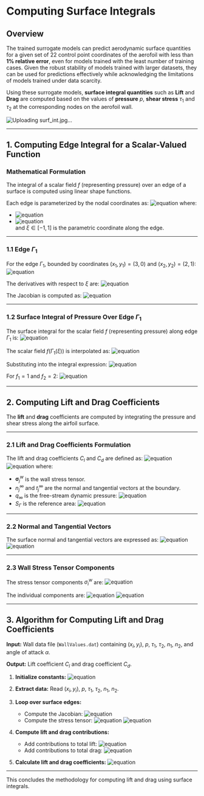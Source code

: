 # **Computing Surface Integrals**

## **Overview**
The trained surrogate models can predict aerodynamic surface quantities for a given set of 22 control point coordinates of the aerofoil with less than **1% relative error**, even for models trained with the least number of training cases. Given the robust stability of models trained with larger datasets, they can be used for predictions effectively while acknowledging the limitations of models trained under data scarcity.

Using these surrogate models, **surface integral quantities** such as **Lift** and **Drag** are computed based on the values of **pressure** $p$, **shear stress** $\tau_1$ and $\tau_2$ at the corresponding nodes on the aerofoil wall.

![Uploading surf_int.jpg…]()

---


## **1. Computing Edge Integral for a Scalar-Valued Function**

### **Mathematical Formulation**
The integral of a scalar field $f$ (representing pressure) over an edge of a surface is computed using linear shape functions.

Each edge is parameterized by the nodal coordinates as:
![equation](https://latex.codecogs.com/svg.image?\color{White}\Gamma(\xi)=\begin{bmatrix}x\\y\end{bmatrix}=N_1(\xi)\begin{bmatrix}x_1\\y_1\end{bmatrix}+N_2(\xi)\begin{bmatrix}x_2\\y_2\end{bmatrix})
where:
- ![equation](https://latex.codecogs.com/svg.image?\color{White}N_1(\xi)=\frac{1-\xi}{2})  
- ![equation](https://latex.codecogs.com/svg.image?\color{White}N_2(\xi)=\frac{1+\xi}{2})  
and $\xi \in [-1, 1]$ is the parametric coordinate along the edge.

---

### **1.1 Edge $\Gamma_1$**
For the edge $\Gamma_1$, bounded by coordinates $(x_1, y_1) = (3, 0)$ and $(x_2, y_2) = (2, 1)$:
![equation](https://latex.codecogs.com/svg.image?\color{White}\Gamma_1(\xi)=N_1(\xi)\begin{bmatrix}3\\0\end{bmatrix}+N_2(\xi)\begin{bmatrix}2\\1\end{bmatrix}=\begin{bmatrix}\frac{5-\xi}{2}\\\frac{1+\xi}{2}\end{bmatrix})

The derivatives with respect to $\xi$ are:
![equation](https://latex.codecogs.com/svg.image?\color{White}\frac{dx}{d\xi}=-\frac{1}{2},\quad\frac{dy}{d\xi}=\frac{1}{2})

The Jacobian is computed as:
![equation](https://latex.codecogs.com/svg.image?\color{White}\left\|\Gamma_1'(\xi)\right\|=\sqrt{\left(\frac{dx}{d\xi}\right)^2+\left(\frac{dy}{d\xi}\right)^2}=\frac{\sqrt{2}}{2})

---

### **1.2 Surface Integral of Pressure Over Edge $\Gamma_1$**
The surface integral for the scalar field $f$ (representing pressure) along edge $\Gamma_1$ is:
![equation](https://latex.codecogs.com/svg.image?\color{White}I_1=\int_{\Gamma_1}f(x,y)\,ds=\int_{-1}^{1}f(\Gamma_1(\xi))\left\|\Gamma_1'(\xi)\right\|d\xi)

The scalar field $f(\Gamma_1(\xi))$ is interpolated as:
![equation](https://latex.codecogs.com/svg.image?\color{White}f(\Gamma_1(\xi))=f_1N_1(\xi)+f_2N_2(\xi))

Substituting into the integral expression:
![equation](https://latex.codecogs.com/svg.image?\color{White}I_1=\int_{-1}^{1}\left(f_1\frac{1-\xi}{2}+f_2\frac{1+\xi}{2}\right)\cdot\frac{\sqrt{2}}{2}d\xi)

For $f_1 = 1$ and $f_2 = 2$:
![equation](https://latex.codecogs.com/svg.image?\color{White}I_1=\frac{3\sqrt{2}}{2})

---

## **2. Computing Lift and Drag Coefficients**

The **lift** and **drag** coefficients are computed by integrating the pressure and shear stress along the airfoil surface.

---

### **2.1 Lift and Drag Coefficients Formulation**
The lift and drag coefficients $C_l$ and $C_d$ are defined as:
![equation](https://latex.codecogs.com/svg.image?\color{White}C_l=\dfrac{1}{q_{\infty}S_{\Gamma}}\int_{\Gamma}\bm{\sigma}_j^wn_j^{\infty}d\bm{x})
![equation](https://latex.codecogs.com/svg.image?\color{White}C_d=\dfrac{1}{q_{\infty}S_{\Gamma}}\int_{\Gamma}\bm{\sigma}_j^wt_j^{\infty}d\bm{x})
where:
- $\bm{\sigma}_j^w$ is the wall stress tensor.
- $n_j^{\infty}$ and $t_j^{\infty}$ are the normal and tangential vectors at the boundary.
- $q_{\infty}$ is the free-stream dynamic pressure:
  ![equation](https://latex.codecogs.com/svg.image?\color{White}q_{\infty}=\frac{1}{2}\rho_{\infty}u_{\infty}^2)
- $S_{\Gamma}$ is the reference area:
  ![equation](https://latex.codecogs.com/svg.image?\color{White}S_{\Gamma}=L_{ref})

---

### **2.2 Normal and Tangential Vectors**
The surface normal and tangential vectors are expressed as:
![equation](https://latex.codecogs.com/svg.image?\color{White}n_j^{\infty}=\begin{bmatrix}-\sin(\alpha)\\\cos(\alpha)\end{bmatrix})
![equation](https://latex.codecogs.com/svg.image?\color{White}t_j^{\infty}=\begin{bmatrix}\cos(\alpha)\\\sin(\alpha)\end{bmatrix})

---

### **2.3 Wall Stress Tensor Components**
The stress tensor components $\sigma_i^w$ are:
![equation](https://latex.codecogs.com/svg.image?\color{White}\sigma_i^w=-p\delta_{ij}+\tau_{ij})

The individual components are:
![equation](https://latex.codecogs.com/svg.image?\color{White}\sigma_1^w=-pn_1+\tau_{11}n_1+\tau_{12}n_2)
![equation](https://latex.codecogs.com/svg.image?\color{White}\sigma_2^w=-pn_2+\tau_{12}n_1+\tau_{22}n_2)

---

## **3. Algorithm for Computing Lift and Drag Coefficients**

**Input:** Wall data file (`WallValues.dat`) containing $(x_i, y_i)$, $p$, $\tau_1$, $\tau_2$, $n_1$, $n_2$, and angle of attack $\alpha$.

**Output:** Lift coefficient $C_l$ and drag coefficient $C_d$.

1. **Initialize constants:**
   ![equation](https://latex.codecogs.com/svg.image?\color{White}u_{\infty}=1,\quad\rho_{\infty}=1,\quad{q}_{\infty}=0.5,\quad{S}_{\Gamma}=1)
   
2. **Extract data:** Read $(x_i, y_i)$, $p$, $\tau_1$, $\tau_2$, $n_1$, $n_2$.

3. **Loop over surface edges:**
   - Compute the Jacobian:
     ![equation](https://latex.codecogs.com/svg.image?\color{White}J=\frac{1}{2}\sqrt{(x_{i+1}-x_i)^2+(y_{i+1}-y_i)^2})
   - Compute the stress tensor:
     ![equation](https://latex.codecogs.com/svg.image?\color{White}\sigma_{1j}^w=-\frac{p_i+p_{i+1}}{2}n_1+\frac{\tau_{1_i}+\tau_{1_{i+1}}}{2})
     ![equation](https://latex.codecogs.com/svg.image?\color{White}\sigma_{2j}^w=-\frac{p_i+p_{i+1}}{2}n_2+\frac{\tau_{2_i}+\tau_{2_{i+1}}}{2})

4. **Compute lift and drag contributions:**
   - Add contributions to total lift:
     ![equation](https://latex.codecogs.com/svg.image?\color{White}\text{integral\_lift}+=\left(\sigma_{1j}^wn_1+\sigma_{2j}^wn_2\right)J)
   - Add contributions to total drag:
     ![equation](https://latex.codecogs.com/svg.image?\color{White}\text{integral\_drag}+=\left(\sigma_{1j}^wt_1+\sigma_{2j}^wt_2\right)J)

5. **Calculate lift and drag coefficients:**
   ![equation](https://latex.codecogs.com/svg.image?\color{White}C_l=\frac{\text{integral\_lift}}{q_{\infty}S_{\Gamma}},\quad{C_d}=\frac{\text{integral\_drag}}{q_{\infty}S_{\Gamma}})

---

This concludes the methodology for computing lift and drag using surface integrals.
